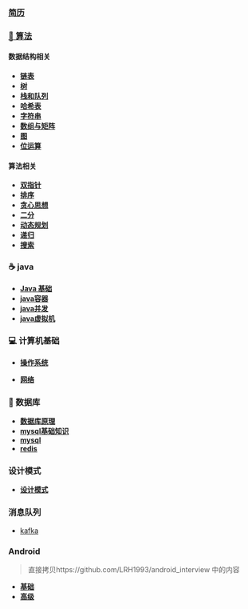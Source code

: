 ### [简历](/doc/review/简历.html)

### [:ear_of_rice: 算法](/doc/DataStructures/汇总.html)

#### 数据结构相关

- **[链表](/doc/DataStructures/链表.html)**
- **[树](/doc/DataStructures/树.html)**
- **[栈和队列](/doc/DataStructures/栈和队列.html)**
- **[哈希表](/doc/DataStructures/哈希表.html)**
- **[字符串](/doc/DataStructures/字符串.html)**
- **[数组与矩阵](/doc/DataStructures/数组与矩阵.html)**
- **[图](/doc/DataStructures/图.html)**
- **[位运算](/doc/DataStructures/位运算.html)**

#### 算法相关

- **[双指针](/doc/DataStructures/双指针.html)**
- **[排序](/doc/DataStructures/排序.html)**
- **[贪心思想](/doc/DataStructures/贪心思想.html)**
- **[二分](/doc/DataStructures/二分.html)**
- **[动态规划](/doc/DataStructures/动态规划.html)**
- **[递归](/doc/DataStructures/递归.html)**
- **[搜索](/doc/DataStructures/搜索.html)**

### :coffee: java

- **[Java 基础](/doc/java/java基础.html)**
- **[java容器](/doc/java/java容器.html)**
- **[java并发](/doc/java/java并发.html)**
- **[java虚拟机](/doc/java/jvm.html)**

### :computer: 计算机基础

- **[操作系统](/doc/os/os.html)**

- **[网络](/doc/network/network.html)**


### :cherry_blossom: 数据库

- **[数据库原理](/doc/database/数据库系统原理.html)**
- **[mysql基础知识](/doc/database/基础知识.html)**
- **[mysql](/doc/database/Mysql.html)**
- **[redis](/doc/database/redis.html)**

### 设计模式

- **[设计模式](/doc/DesignPatterns/设计模式.html)**

### 消息队列

- [kafka](/doc/kafka/kafka.html)

### Android

> 直接拷贝https://github.com/LRH1993/android_interview 中的内容

- **[基础](/doc/Android/basis.html)**
- **[高级](/doc/Android/advance.html)**